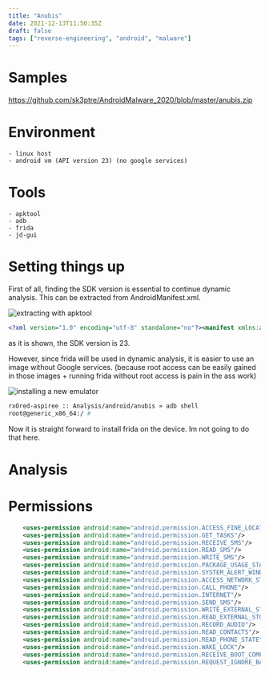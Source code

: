 ```yaml
---
title: "Anubis"
date: 2021-12-13T11:50:35Z
draft: false
tags: ["reverse-engineering", "android", "malware"]
---
```


# Samples 

https://github.com/sk3ptre/AndroidMalware_2020/blob/master/anubis.zip

# Environment

    - linux host
    - android vm (API version 23) (no google services)

# Tools 
    - apktool
    - adb
    - frida
    - jd-gui

# Setting things up

First of all, finding the SDK version is essential to continue dynamic analysis. This can be extracted from AndroidManifest.xml.

![extracting with apktool](/img/anubis/anubis_apktool.png) 

```xml
<?xml version="1.0" encoding="utf-8" standalone="no"?><manifest xmlns:android="http://schemas.android.com/apk/res/android" android:compileSdkVersion="23" android:compileSdkVersionCodename="6.0-2438415" package="wocwvy.czyxoxmbauu.slsa" platformBuildVersionCode="23" platformBuildVersionName="6.0-2438415">
```

as it is shown, the SDK version is 23.

However, since frida will be used in dynamic analysis, it is easier to use 
an image without Google services. (because root access can be easily gained
in those images + running frida without root access is pain in the ass work)

![installing a new emulator](/img/anubis/anubis_newemulator.png)

```bash
rxOred-aspiree :: Analysis/android/anubis » adb shell
root@generic_x86_64:/ # 

```

Now it is straight forward to install frida on the device. Im not going to 
do that here.

# Analysis 

# Permissions 

```xml
    <uses-permission android:name="android.permission.ACCESS_FINE_LOCATION"/>
    <uses-permission android:name="android.permission.GET_TASKS"/>
    <uses-permission android:name="android.permission.RECEIVE_SMS"/>
    <uses-permission android:name="android.permission.READ_SMS"/>
    <uses-permission android:name="android.permission.WRITE_SMS"/>
    <uses-permission android:name="android.permission.PACKAGE_USAGE_STATS"/>
    <uses-permission android:name="android.permission.SYSTEM_ALERT_WINDOW"/>
    <uses-permission android:name="android.permission.ACCESS_NETWORK_STATE"/>
    <uses-permission android:name="android.permission.CALL_PHONE"/>
    <uses-permission android:name="android.permission.INTERNET"/>
    <uses-permission android:name="android.permission.SEND_SMS"/>
    <uses-permission android:name="android.permission.WRITE_EXTERNAL_STORAGE"/>
    <uses-permission android:name="android.permission.READ_EXTERNAL_STORAGE"/>
    <uses-permission android:name="android.permission.RECORD_AUDIO"/>
    <uses-permission android:name="android.permission.READ_CONTACTS"/>
    <uses-permission android:name="android.permission.READ_PHONE_STATE"/>
    <uses-permission android:name="android.permission.WAKE_LOCK"/>
    <uses-permission android:name="android.permission.RECEIVE_BOOT_COMPLETED"/>
    <uses-permission android:name="android.permission.REQUEST_IGNORE_BATTERY_OPTIMIZATIONS"/>
```
